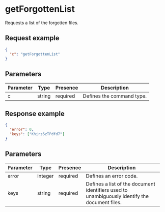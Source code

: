 # getForgottenList

Requests a list of the forgotten files.

## Request example

``` json
{
  "c": "getForgottenList"
}
```

## Parameters

| Parameter | Type   | Presence | Description               |
| --------- | ------ | -------- | ------------------------- |
| c         | string | required | Defines the command type. |

## Response example

``` json
{
  "error": 0,
  "keys": ["Khirz6zTPdfd7"]
}
```

## Parameters

| Parameter | Type    | Presence | Description                                                                                   |
| --------- | ------- | -------- | --------------------------------------------------------------------------------------------- |
| error     | integer | required | Defines an error code.                                                                        |
| keys      | string  | required | Defines a list of the document identifiers used to unambiguously identify the document files. |
